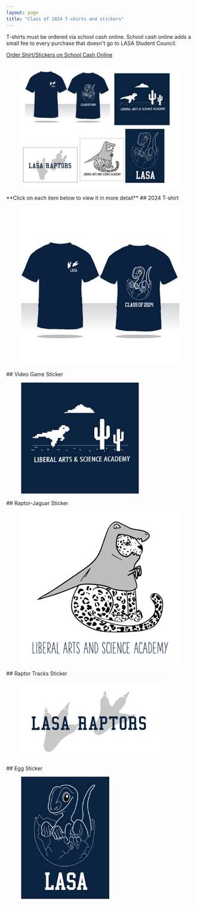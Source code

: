 ```yaml
---
layout: page
title: "Class of 2024 T-shirts and stickers"
---
```

T-shirts must be ordered via school cash online. School cash online adds a small fee to every purchase that doesn't go to LASA Student Council.
<div markdown="0"><a href="https://example.com" target="_blank" class="btn btn--info">Order Shirt/Stickers on School Cash Online</a></div>
<br>
<figure>
    <a href="/images/2024Layout1.jpg"><img src="/images/2024Layout1.jpg" width="500"></a>
</figure>
**Click on each item below to view it in more detail**
## 2024 T-shirt
<figure>
    <a href="/images/2024shirt.jpg"><img src="/images/2024shirt.jpg"></a>
</figure>
## Video Game Sticker
<figure>
    <a href="/images/sticker1.jpg"><img src="/images/sticker1.jpg"></a>
</figure>
## Raptor-Jaguar Sticker
<figure>
    <a href="/images/sticker2.jpg"><img src="/images/sticker2.jpg"></a>
</figure>
## Raptor Tracks Sticker
<figure>
    <a href="/images/sticker3.jpg"><img src="/images/sticker3.jpg"></a>
</figure>
## Egg Sticker
<figure>
    <a href="/images/sticker4.jpg"><img src="/images/sticker4.jpg"></a>
</figure>
